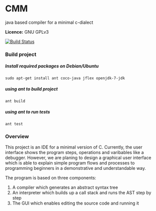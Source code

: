 CMM
===

java based compiler for a minimal c-dialect

**Licence:** GNU GPLv3

[![Build Status](https://travis-ci.org/Projekt-CMM/CMM.svg?branch=master)](https://travis-ci.org/Projekt-CMM/CMM)

### Build project

##### Install required packages on Debian/Ubuntu

```
sudo apt-get install ant coco-java jflex openjdk-7-jdk
```

##### using ant to build project

```
ant build
```

##### using ant to run tests

```
ant test
```

### Overview

This project is an IDE for a minimal version of C.
Currently, the user interface shows the program steps, operations and varibables like a debugger. However, we are planing to
design a graphical user interface which is able to explain simple program flows and processes to programming beginners in a
demonstrative and understandable way.

The program is based on three components:

1) A compiler which generates an abstract syntax tree
2) An interpreter which builds up a call stack and runs the AST step by step
3) The GUI which enables editing the source code and running it
